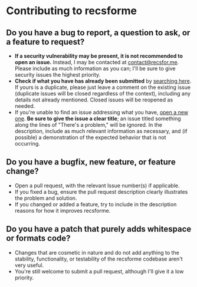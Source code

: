 # Contributing to recsforme

## Do you have a bug to report, a question to ask, or a feature to request?

* **If a security vulnerability may be present, it is not recommended to open an issue.** Instead, I may be contacted at [contact@recsfor.me](mailto:contact@recsfor.me). Please include as much information as you can; I'll be sure to give security issues the highest priority.
* **Check if what you have has already been submitted** by [searching here](https://github.com/bobsmith947/recsforme/issues). If yours is a duplicate, please just leave a comment on the existing issue (duplicate issues will be closed regardless of the context), including any details not already mentioned. Closed issues will be reopened as needed.
* If you're unable to find an issue addressing what you have, [open a new one](https://github.com/bobsmith947/recsforme/issues/new). **Be sure to give the issue a clear title**; an issue titled something along the lines of "There's a problem," will be ignored. In the description, include as much relevant information as necessary, and (if possible) a demonstration of the expected behavior that is not occurring.

## Do you have a bugfix, new feature, or feature change?

* Open a pull request, with the relevant Issue number(s) if applicable.
* If you fixed a bug, ensure the pull request description clearly illustrates the problem and solution.
* If you changed or added a feature, try to include in the description reasons for how it improves recsforme.

## Do you have a patch that purely adds whitespace or formats code?

* Changes that are cosmetic in nature and do not add anything to the stability, functionality, or testability of the recsforme codebase aren't very useful.
* You're still welcome to submit a pull request, although I'll give it a low priority.
